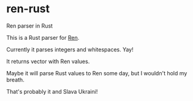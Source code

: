 # ren-rust
Ren parser in Rust

This is a Rust parser for [Ren](https://github.com/humanistic/REN).

Currently it parses integers and whitespaces. Yay!

It returns vector with Ren values.

Maybe it will parse Rust values to Ren some day, but I wouldn't hold my breath.

That's probably it and Slava Ukraini!
